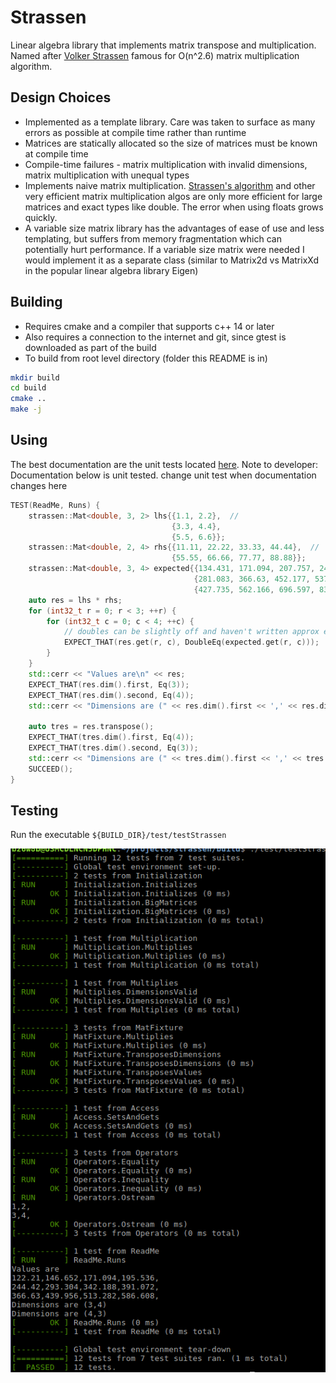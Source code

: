 # Strassen

Linear algebra library that implements matrix transpose and multiplication. Named after [Volker Strassen](https://en.wikipedia.org/wiki/Volker_Strassen) famous for O(n^2.6) matrix multiplication algorithm.

## Design Choices

* Implemented as a template library. Care was taken to surface as many errors as possible at compile time rather than runtime
* Matrices are statically allocated so the size of matrices must be known at compile time
* Compile-time failures - matrix multiplication with invalid dimensions, matrix multiplication with unequal types
* Implements naive matrix multiplication. [Strassen's algorithm](https://en.wikipedia.org/wiki/Strassen_algorithm) and other very efficient matrix multiplication algos are only more efficient for large matrices and exact types like double. The error when using floats grows quickly.
* A variable size matrix library has the advantages of ease of use and less templating, but suffers from memory fragmentation which can potentially hurt performance. If a variable size matrix were needed I would implement it as a separate class (similar to Matrix2d vs MatrixXd in the popular linear algebra library Eigen)


## Building

* Requires cmake and a compiler that supports c++ 14 or later
* Also requires a connection to the internet and git, since gtest is downloaded as part of the build
* To build from root level directory (folder this README is in)

```bash
mkdir build
cd build
cmake ..
make -j
```


## Using

The best documentation are the unit tests located [here](./test/TestStrassen.cpp). 
Note to developer: Documentation below is unit tested. change unit test when documentation changes here

```C++
TEST(ReadMe, Runs) {
    strassen::Mat<double, 3, 2> lhs{{1.1, 2.2},  //  
                                    {3.3, 4.4},
                                    {5.5, 6.6}};
    strassen::Mat<double, 2, 4> rhs{{11.11, 22.22, 33.33, 44.44},  //  
                                    {55.55, 66.66, 77.77, 88.88}};
    strassen::Mat<double, 3, 4> expected{{134.431, 171.094, 207.757, 244.42},  //  
                                         {281.083, 366.63, 452.177, 537.724},
                                         {427.735, 562.166, 696.597, 831.028}};
    auto res = lhs * rhs;
    for (int32_t r = 0; r < 3; ++r) {
        for (int32_t c = 0; c < 4; ++c) {
            // doubles can be slightly off and haven't written approx equality function
            EXPECT_THAT(res.get(r, c), DoubleEq(expected.get(r, c)));
        }   
    }   
    std::cerr << "Values are\n" << res;
    EXPECT_THAT(res.dim().first, Eq(3));
    EXPECT_THAT(res.dim().second, Eq(4));
    std::cerr << "Dimensions are (" << res.dim().first << ',' << res.dim().second << ")\n";

    auto tres = res.transpose();
    EXPECT_THAT(tres.dim().first, Eq(4));
    EXPECT_THAT(tres.dim().second, Eq(3));
    std::cerr << "Dimensions are (" << tres.dim().first << ',' << tres.dim().second << ")\n";
    SUCCEED();
}

```

## Testing

Run the executable `${BUILD_DIR}/test/testStrassen`

![Unit test success](./gtest.png)
